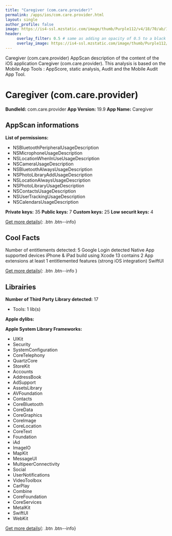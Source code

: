 ```yaml
---
title: "Caregiver (com.care.provider)"
permalink: /apps/ios/com.care.provider.html
layout: single
author_profile: false
image: https://is4-ssl.mzstatic.com/image/thumb/Purple112/v4/18/70/ab/1870abe4-136e-d25a-5c3a-584253a58041/AppIcon-ProviderApp-1x_U007emarketing-0-7-0-85-220.png/512x512bb.jpg
header: 
     overlay_filter: 0.5 # same as adding an opacity of 0.5 to a black background
     overlay_image: https://is4-ssl.mzstatic.com/image/thumb/Purple112/v4/18/70/ab/1870abe4-136e-d25a-5c3a-584253a58041/AppIcon-ProviderApp-1x_U007emarketing-0-7-0-85-220.png/512x512bb.jpg
---
```

Caregiver (com.care.provider) AppScan description of the content of the iOS application Caregiver (com.care.provider). This analysis is based on the Mobile App Tools : AppScore, static analysis, Audit and the Mobile Audit App Tool.

# Caregiver (com.care.provider)

**BundleId:** com.care.provider
**App Version:** 19.9
**App Name:** Caregiver


## AppScan informations 

**List of permissions:** 
- NSBluetoothPeripheralUsageDescription
- NSMicrophoneUsageDescription
- NSLocationWhenInUseUsageDescription
- NSCameraUsageDescription
- NSBluetoothAlwaysUsageDescription
- NSPhotoLibraryAddUsageDescription
- NSLocationAlwaysUsageDescription
- NSPhotoLibraryUsageDescription
- NSContactsUsageDescription
- NSUserTrackingUsageDescription
- NSCalendarsUsageDescription
  
  
**Private keys:** 35
**Public keys:** 7
**Custom keys:** 25
**Low securit keys:** 4
  
[Get more details](/pricing.html){: .btn .btn--info}

## Cool Facts

Number of entitlements detected: 5
Google Login detected
Native App
supported devices iPhone & iPad
build using Xcode 13
contains 2 App extensions
at least 1 entitlemented features (strong iOS integration)
SwiftUI
  
[Get more details](/pricing.html){: .btn .btn--info }

## Librairies 
**Number of Third Party Library detected:** 17
- Tools: 1 lib(s)


**Apple dylibs:**


**Apple System Library Frameworks:**
- UIKit
- Security
- SystemConfiguration
- CoreTelephony
- QuartzCore
- StoreKit
- Accounts
- AddressBook
- AdSupport
- AssetsLibrary
- AVFoundation
- Contacts
- CoreBluetooth
- CoreData
- CoreGraphics
- CoreImage
- CoreLocation
- CoreText
- Foundation
- iAd
- ImageIO
- MapKit
- MessageUI
- MultipeerConnectivity
- Social
- UserNotifications
- VideoToolbox
- CarPlay
- Combine
- CoreFoundation
- CoreServices
- MetalKit
- SwiftUI
- WebKit


  
[Get more details](/pricing.html){: .btn .btn--info}

